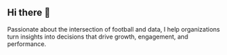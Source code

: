 ## Hi there 👋

Passionate about the intersection of football and data, I help organizations turn insights into decisions that drive growth, engagement, and performance.

<!--
**StinoNL/StinoNL** is a ✨ _special_ ✨ repository because its `README.md` (this file) appears on your GitHub profile.

Passionate about the intersection of football and data, I help organizations turn insights into decisions that drive growth, engagement, and performance.

Currently Head of Analytics at 433 | 433 Impact, I lead a talented team to optimize monetization across app and web platforms, deliver actionable insights, and foster a data-driven culture. My expertise spans Power BI, SQL, AdOps, and Data Science, with a track record of translating complex analytics into clear, impactful strategies.

My career journey has taken me from global brands like Nike, L’Oréal, and Boston Scientific to the fast-paced world of digital sports media. Along the way, I’ve built predictive models, designed dashboards used across organizations, and led initiatives that boosted both revenue and fan experience.

Outside of work, my Master’s thesis was published in the Academy of Management Journal, examining how temporary policy changes during the Brazilian World Cup reshaped societal norms. Before my analytics career, I earned a football scholarship to play at Concordia University in Montreal an experience that continues to fuel my passion for the game.

My goal: use data to tell the story behind the game, and help teams on and off the pitch make winning decisions.

